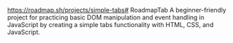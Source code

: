 https://roadmap.sh/projects/simple-tabs# 
RoadmapTab
A beginner-friendly project for practicing basic DOM manipulation and event handling in JavaScript by creating a simple tabs functionality with HTML, CSS, and JavaScript.
